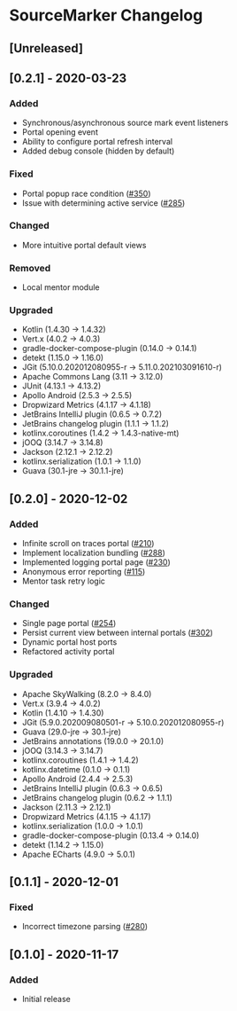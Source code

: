 <!-- Keep a Changelog guide -> https://keepachangelog.com -->

# SourceMarker Changelog

## [Unreleased]

## [0.2.1] - 2020-03-23
### Added
- Synchronous/asynchronous source mark event listeners
- Portal opening event
- Ability to configure portal refresh interval
- Added debug console (hidden by default)

### Fixed
- Portal popup race condition ([#350](https://github.com/sourceplusplus/SourceMarker/issues/350))
- Issue with determining active service ([#285](https://github.com/sourceplusplus/SourceMarker/issues/285))

### Changed
- More intuitive portal default views

### Removed
- Local mentor module

### Upgraded
- Kotlin (1.4.30 -> 1.4.32)
- Vert.x (4.0.2 -> 4.0.3)
- gradle-docker-compose-plugin (0.14.0 -> 0.14.1)
- detekt (1.15.0 -> 1.16.0)
- JGit (5.10.0.202012080955-r -> 5.11.0.202103091610-r)
- Apache Commons Lang (3.11 -> 3.12.0)
- JUnit (4.13.1 -> 4.13.2)
- Apollo Android (2.5.3 -> 2.5.5)
- Dropwizard Metrics (4.1.17 -> 4.1.18)
- JetBrains IntelliJ plugin (0.6.5 -> 0.7.2)
- JetBrains changelog plugin (1.1.1 -> 1.1.2)
- kotlinx.coroutines (1.4.2 -> 1.4.3-native-mt)
- jOOQ (3.14.7 -> 3.14.8)
- Jackson (2.12.1 -> 2.12.2)
- kotlinx.serialization (1.0.1 -> 1.1.0)
- Guava (30.1-jre -> 30.1.1-jre)

## [0.2.0] - 2020-12-02
### Added
- Infinite scroll on traces portal ([#210](https://github.com/sourceplusplus/SourceMarker/issues/210))
- Implement localization bundling ([#288](https://github.com/sourceplusplus/SourceMarker/issues/288))
- Implemented logging portal page ([#230](https://github.com/sourceplusplus/SourceMarker/issues/230))
- Anonymous error reporting ([#115](https://github.com/sourceplusplus/SourceMarker/issues/115))
- Mentor task retry logic

### Changed
- Single page portal ([#254](https://github.com/sourceplusplus/SourceMarker/issues/254))
- Persist current view between internal portals ([#302](https://github.com/sourceplusplus/SourceMarker/issues/302))
- Dynamic portal host ports
- Refactored activity portal

### Upgraded
- Apache SkyWalking (8.2.0 -> 8.4.0)
- Vert.x (3.9.4 -> 4.0.2)
- Kotlin (1.4.10 -> 1.4.30)
- JGit (5.9.0.202009080501-r -> 5.10.0.202012080955-r)
- Guava (29.0-jre -> 30.1-jre)
- JetBrains annotations (19.0.0 -> 20.1.0)
- jOOQ (3.14.3 -> 3.14.7)
- kotlinx.coroutines (1.4.1 -> 1.4.2)
- kotlinx.datetime (0.1.0 -> 0.1.1)
- Apollo Android (2.4.4 -> 2.5.3)
- JetBrains IntelliJ plugin (0.6.3 -> 0.6.5)
- JetBrains changelog plugin (0.6.2 -> 1.1.1)
- Jackson (2.11.3 -> 2.12.1)
- Dropwizard Metrics (4.1.15 -> 4.1.17)
- kotlinx.serialization (1.0.0 -> 1.0.1)
- gradle-docker-compose-plugin (0.13.4 -> 0.14.0)
- detekt (1.14.2 -> 1.15.0)
- Apache ECharts (4.9.0 -> 5.0.1)

## [0.1.1] - 2020-12-01
### Fixed
- Incorrect timezone parsing ([#280](https://github.com/sourceplusplus/SourceMarker/issues/280))

## [0.1.0] - 2020-11-17
### Added
- Initial release

